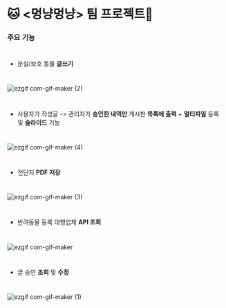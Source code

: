 
# :cat: <멍냥멍냥> 팀 프로젝트:dog:


### 주요 기능
  #
  * 분실/보호 동물 **글쓰기**
  #
  ![ezgif com-gif-maker (2)](https://user-images.githubusercontent.com/78784000/115052592-1594bc80-9f19-11eb-94db-32edf2bc92d3.gif)
  #
  * 사용자가 작성글 -> 관리자가 **승인한 내역만** 게시판 **목록에 출력**  + **멀티파일** 등록 및 **슬라이드** 기능
  #
  ![ezgif com-gif-maker (4)](https://user-images.githubusercontent.com/78784000/115052604-17f71680-9f19-11eb-9153-d0329bfc5d73.gif)
  #
  * 전단지 **PDF 저장**
  #
  ![ezgif com-gif-maker (3)](https://user-images.githubusercontent.com/78784000/115052599-16c5e980-9f19-11eb-8353-05c17e17f26c.gif)
  #
  * 반려동물 등록 대행업체 **API 조회**
  #
  ![ezgif com-gif-maker](https://user-images.githubusercontent.com/78784000/115050965-44119800-9f17-11eb-95f7-3a284482b66b.gif)
  #
  * 글 승인 **조회** 및 **수정**
  #
  ![ezgif com-gif-maker (1)](https://user-images.githubusercontent.com/78784000/115053112-ba16fe80-9f19-11eb-8a56-fdd207c1692a.gif)



